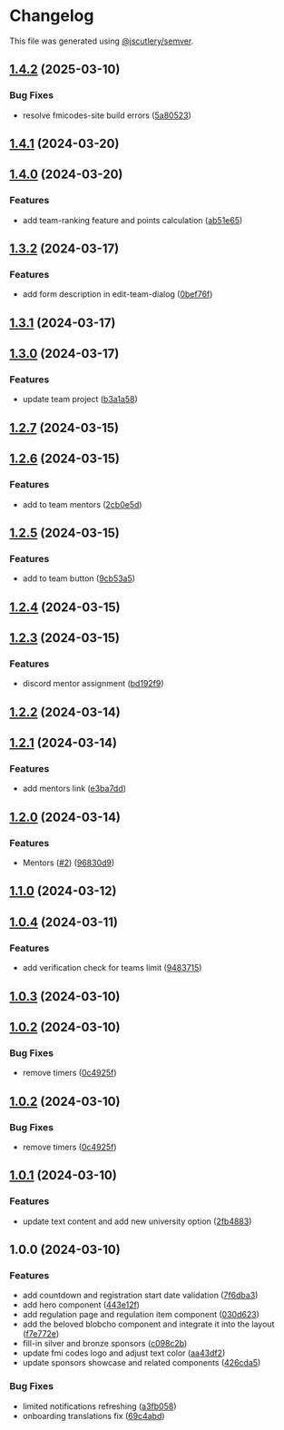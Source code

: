 # Changelog

This file was generated using [@jscutlery/semver](https://github.com/jscutlery/semver).

## [1.4.2](https://github.com/fss-fmi/fmicodes-2024/compare/v1.4.1...v1.4.2) (2025-03-10)

### Bug Fixes

- resolve fmicodes-site build errors ([5a80523](https://github.com/fss-fmi/fmicodes-2024/commit/5a8052366b451a3337218f7683ae67e793206719))

## [1.4.1](https://github.com/fss-fmi/fmicodes/compare/v1.4.0...v1.4.1) (2024-03-20)

## [1.4.0](https://github.com/fss-fmi/fmicodes/compare/v1.3.2...v1.4.0) (2024-03-20)

### Features

- add team-ranking feature and points calculation ([ab51e65](https://github.com/fss-fmi/fmicodes/commit/ab51e6559ce42125554553e98fa1696657c4745c))

## [1.3.2](https://github.com/fss-fmi/fmicodes/compare/v1.3.1...v1.3.2) (2024-03-17)

### Features

- add form description in edit-team-dialog ([0bef76f](https://github.com/fss-fmi/fmicodes/commit/0bef76f673670c19db2b1a71dc8216098af0935a))

## [1.3.1](https://github.com/fss-fmi/fmicodes/compare/v1.3.0...v1.3.1) (2024-03-17)

## [1.3.0](https://github.com/fss-fmi/fmicodes/compare/v1.2.7...v1.3.0) (2024-03-17)

### Features

- update team project ([b3a1a58](https://github.com/fss-fmi/fmicodes/commit/b3a1a58092d7affbb1f90c001a063bcc2820ecdb))

## [1.2.7](https://github.com/fss-fmi/fmicodes/compare/v1.2.6...v1.2.7) (2024-03-15)

## [1.2.6](https://github.com/fss-fmi/fmicodes/compare/v1.2.5...v1.2.6) (2024-03-15)

### Features

- add to team mentors ([2cb0e5d](https://github.com/fss-fmi/fmicodes/commit/2cb0e5d9f32e5302a2c63dce2dcb5a6683023baf))

## [1.2.5](https://github.com/fss-fmi/fmicodes/compare/v1.2.4...v1.2.5) (2024-03-15)

### Features

- add to team button ([9cb53a5](https://github.com/fss-fmi/fmicodes/commit/9cb53a5447a0ee325d0b19218ccad344124501ce))

## [1.2.4](https://github.com/fss-fmi/fmicodes/compare/v1.2.3...v1.2.4) (2024-03-15)

## [1.2.3](https://github.com/fss-fmi/fmicodes/compare/v1.2.2...v1.2.3) (2024-03-15)

### Features

- discord mentor assignment ([bd192f9](https://github.com/fss-fmi/fmicodes/commit/bd192f97f428b82946b8816521aaee24d2936f41))

## [1.2.2](https://github.com/fss-fmi/fmicodes/compare/v1.2.1...v1.2.2) (2024-03-14)

## [1.2.1](https://github.com/fss-fmi/fmicodes/compare/v1.2.0...v1.2.1) (2024-03-14)

### Features

- add mentors link ([e3ba7dd](https://github.com/fss-fmi/fmicodes/commit/e3ba7dd667b627917e40ca48fbae1ba26b789f05))

## [1.2.0](https://github.com/fss-fmi/fmicodes/compare/v1.1.0...v1.2.0) (2024-03-14)

### Features

- Mentors ([#2](https://github.com/fss-fmi/fmicodes/issues/2)) ([96830d9](https://github.com/fss-fmi/fmicodes/commit/96830d96f1cd0e6899540d05fad2210075b7747c))

## [1.1.0](https://github.com/fss-fmi/fmicodes/compare/v1.0.4...v1.1.0) (2024-03-12)

## [1.0.4](https://github.com/fss-fmi/fmicodes/compare/v1.0.3...v1.0.4) (2024-03-11)

### Features

- add verification check for teams limit ([9483715](https://github.com/fss-fmi/fmicodes/commit/948371507e295f85169f114476ba50b337e8b66d))

## [1.0.3](https://github.com/fss-fmi/fmicodes/compare/v1.0.2...v1.0.3) (2024-03-10)

## [1.0.2](https://github.com/fss-fmi/fmicodes/compare/v1.0.1...v1.0.2) (2024-03-10)

### Bug Fixes

- remove timers ([0c4925f](https://github.com/fss-fmi/fmicodes/commit/0c4925f97f2dd2ac1ab1d6a1e57a4f9568602193))

## [1.0.2](https://github.com/fss-fmi/fmicodes/compare/v1.0.1...v1.0.2) (2024-03-10)

### Bug Fixes

- remove timers ([0c4925f](https://github.com/fss-fmi/fmicodes/commit/0c4925f97f2dd2ac1ab1d6a1e57a4f9568602193))

## [1.0.1](https://github.com/fss-fmi/fmicodes/compare/v1.0.0...v1.0.1) (2024-03-10)

### Features

- update text content and add new university option ([2fb4883](https://github.com/fss-fmi/fmicodes/commit/2fb48830fc3be3d54b9d0c25597c58af11d5a458))

## 1.0.0 (2024-03-10)

### Features

- add countdown and registration start date validation ([7f6dba3](https://github.com/fss-fmi/fmicodes/commit/7f6dba3c720e6b7c54a9d34b43d9fd018932a67e))
- add hero component ([443e12f](https://github.com/fss-fmi/fmicodes/commit/443e12fc4dab93400e7a13d77656223eef1c4931))
- add regulation page and regulation item component ([030d623](https://github.com/fss-fmi/fmicodes/commit/030d6238bca170506f68ddada518642539a9d536))
- add the beloved blobcho component and integrate it into the layout ([f7e772e](https://github.com/fss-fmi/fmicodes/commit/f7e772e628663d13803b884ac513424bc58c11ce))
- fill-in silver and bronze sponsors ([c098c2b](https://github.com/fss-fmi/fmicodes/commit/c098c2b53617432227146ad81d7312960fcda9e8))
- update fmi codes logo and adjust text color ([aa43df2](https://github.com/fss-fmi/fmicodes/commit/aa43df254ee9cca83ee0815d9baecbc1343a8249))
- update sponsors showcase and related components ([426cda5](https://github.com/fss-fmi/fmicodes/commit/426cda53f40e298a37902241d5edd48ead70f338))

### Bug Fixes

- limited notifications refreshing ([a3fb058](https://github.com/fss-fmi/fmicodes/commit/a3fb058f0c1d0d531b45a1eef9d9dbe0e92dc5e5))
- onboarding translations fix ([69c4abd](https://github.com/fss-fmi/fmicodes/commit/69c4abd9227e6a7855b98964b9d39de8e3949ee1))
